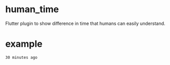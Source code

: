 # human_time
Flutter plugin to show difference in time that humans can easily understand.

# example
`30 minutes ago`
